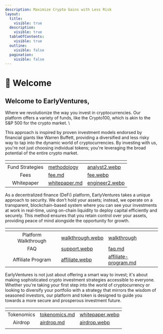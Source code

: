 ```yaml
---
description: Maximize Crypto Gains with Less Risk
layout:
  title:
    visible: true
  description:
    visible: true
  tableOfContents:
    visible: true
  outline:
    visible: false
  pagination:
    visible: false
---
```


# 👋 Welcome

## Welcome to EarlyVentures,&#x20;

Where we revolutionize the way you invest in cryptocurrencies. Our platform offers a variety of funds, like the Crypto100, which is akin to the S\&P 500 for the crypto market. \


This approach is inspired by proven investment models endorsed by financial giants like Warren Buffett, providing a diversified and less risky way to tap into the dynamic world of cryptocurrencies. By investing with us, you're not just choosing individual tokens; you're leveraging the broad potential of the entire crypto market.

<table data-view="cards"><thead><tr><th align="center"></th><th data-hidden data-card-target data-type="content-ref"></th><th data-hidden data-card-cover data-type="files"></th></tr></thead><tbody><tr><td align="center">Fund Strategies</td><td><a href="funds/methodology/">methodology</a></td><td><a href=".gitbook/assets/analyst2.webp">analyst2.webp</a></td></tr><tr><td align="center">Fees</td><td><a href="funds/fee.md">fee.md</a></td><td><a href=".gitbook/assets/fee.webp">fee.webp</a></td></tr><tr><td align="center">Whitepaper</td><td><a href="funds/whitepaper.md">whitepaper.md</a></td><td><a href=".gitbook/assets/engineer2.webp">engineer2.webp</a></td></tr></tbody></table>

As a decentralized finance (DeFi) platform, EarlyVentures takes a unique approach to security. We don’t hold your assets; instead, we operate on a transparent, blockchain-based system where you can see your investments at work in real-time, using on-chain liquidity to deploy capital efficiently and securely. This method ensures that you retain control over your assets, providing peace of mind alongside the opportunity for growth.



<table data-view="cards"><thead><tr><th align="center"></th><th data-hidden data-card-cover data-type="files"></th><th data-hidden data-card-target data-type="content-ref"></th></tr></thead><tbody><tr><td align="center">Platform Walkthrough</td><td><a href=".gitbook/assets/walkthrough.webp">walkthrough.webp</a></td><td><a href="start/walkthrough/">walkthrough</a></td></tr><tr><td align="center">FAQ</td><td><a href=".gitbook/assets/support.webp">support.webp</a></td><td><a href="start/faq.md">faq.md</a></td></tr><tr><td align="center">Affiliate Program</td><td><a href=".gitbook/assets/affiliate.webp">affiliate.webp</a></td><td><a href="start/affiliate-program.md">affiliate-program.md</a></td></tr></tbody></table>

EarlyVentures is not just about offering a smart way to invest; it's about making sophisticated crypto investment strategies accessible to everyone. Whether you're taking your first step into the world of cryptocurrency or looking to diversify your portfolio with a strategy that mirrors the wisdom of seasoned investors, our platform and token is designed to guide you towards a more secure and prosperous investment future.

<table data-view="cards"><thead><tr><th align="center"></th><th data-hidden data-card-target data-type="content-ref"></th><th data-hidden data-card-cover data-type="files"></th></tr></thead><tbody><tr><td align="center">Tokenomics</td><td><a href="token/tokenomics.md">tokenomics.md</a></td><td><a href=".gitbook/assets/whitepaper.webp">whitepaper.webp</a></td></tr><tr><td align="center">Airdrop</td><td><a href="token/airdrop.md">airdrop.md</a></td><td><a href=".gitbook/assets/airdrop.webp">airdrop.webp</a></td></tr><tr><td align="center"></td><td></td><td></td></tr></tbody></table>



